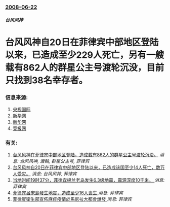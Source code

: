 ### [2008-06-22](/news/2008/06/22/index.md)

##### 台风风神
# 台风风神自20日在菲律宾中部地区登陆以来，已造成至少229人死亡，另有一艘载有862人的群星公主号渡轮沉没，目前只找到38名幸存者。




### 信息来源:

1. [央视国际](http://news.cctv.com/world/20080623/107979.shtml)
2. [新华网](http://news.xinhuanet.com/newscenter/2008-06/23/content_8424934.htm)
3. [新华网](http://news.xinhuanet.com/world/2008-06/22/content_8417806.htm)
4. [竞报网](http://www.thefirst.cn/22/2008-06-23/223544.htm)

### 有关:

1. [台风风神在菲律宾中部地区登陆，造成载有862人的群星公主号渡轮沉没。](/news/2008/06/20/台风风神在菲律宾中部地区登陆-造成载有862人的群星公主号渡轮沉没.md) _消息: 台风风神, 渡輪, 群星公主号, 菲律宾_
2. [台风风神自20日在菲律宾中部地区登陆以来，已造成该国至少14人死亡，数万人受灾。](/news/2008/06/21/台风风神自20日在菲律宾中部地区登陆以来-已造成该国至少14人死亡-数万人受灾.md) _消息: 台风风神, 菲律宾_
3. [当地时间19时37分，菲律宾棉兰老岛发生6.3级地震，震源深度10千米。 ](/news/2019/10/16/当地时间19时37分-菲律宾棉兰老岛发生63级地震-震源深度10千米.md) _消息: 菲律宾_
4. [菲律宾呂宋島發生地震，造成至少16人喪生 ](/news/2019/04/22/菲律宾呂宋島發生地震-造成至少16人喪生.md) _消息: 菲律宾_
5. [菲律賓衛生部宣佈麻疹疫情於馬尼拉大都會爆發 ](/news/2019/02/6/菲律賓衛生部宣佈麻疹疫情於馬尼拉大都會爆發.md) _消息: 菲律宾_
